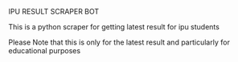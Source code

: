 IPU RESULT SCRAPER BOT

This is a python scraper for getting latest result for ipu students

Please Note that this is only for the latest result and particularly for educational purposes
